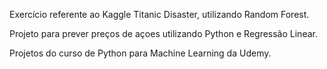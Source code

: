 Exercício referente ao Kaggle Titanic Disaster, utilizando Random Forest.

Projeto para prever preços de açoes utilizando Python e Regressão Linear.

Projetos do curso de Python para Machine Learning da Udemy.

